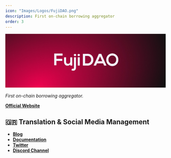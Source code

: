 ```yaml
---
icon: "Images/Logos/FujiDAO.png"
description: First on-chain borrowing aggregator
order: 3
---
```


![](../Images/Covers/FujiDAO.png)

_First on-chain borrowing aggregator._

[**Official Website**](https://www.fujidao.org/#/)

## 🇬🇷 Translation & Social Media Management

- [**Blog**](https://medium.com/@fuji-finance-greece)
- [**Documentation**](https://docs.fujidao.org/v/greek)
- [**Twitter**](https://twitter.com/FujiDAO_GR)
- [**Discord Channel**](https://discord.gg/fujidao)
